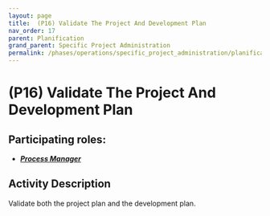 ```yaml
---
layout: page
title:  (P16) Validate The Project And Development Plan
nav_order: 17
parent: Planification
grand_parent: Specific Project Administration
permalink: /phases/operations/specific_project_administration/planification/p16/
---
```


# (P16) Validate The Project And Development Plan

## Participating roles:
* <a href="/roles/">_**Process Manager**_</a>

## Activity Description
Validate both the project plan and the development plan.